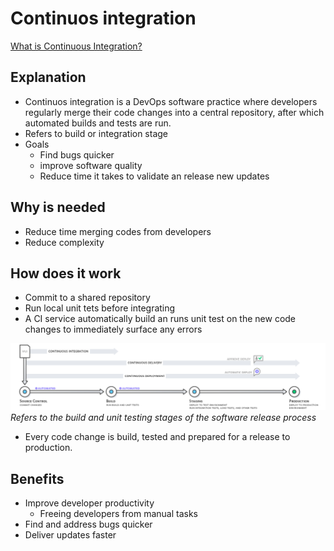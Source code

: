 # **Continuos integration**

[What is Continuous Integration?](https://aws.amazon.com/devops/continuous-integration/)

## **Explanation**

- Continuos integration is a DevOps software practice where developers regularly merge their code changes into a central repository, after which automated builds and tests are run.
- Refers to build or integration stage
- Goals
  - Find bugs quicker
  - improve software quality
  - Reduce time it takes to validate an release new updates

## **Why is needed**

- Reduce time merging codes from developers
- Reduce complexity

## **How does it work**

- Commit to a shared repository
- Run local unit tets before integrating
- A CI service automatically build an runs unit test on the new code changes to immediately surface any errors

![continuos integration](media/continuous_integration.png)
*Refers to the build and unit testing stages of the software release process*

- Every code change is build, tested and prepared for a release to production.

## **Benefits**

- Improve developer productivity
  - Freeing developers from manual tasks
- Find and address bugs quicker
- Deliver updates faster

